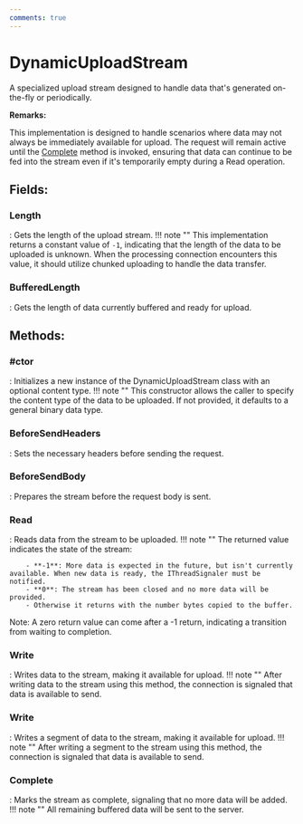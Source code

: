 ```yaml
---
comments: true
---
```

# DynamicUploadStream

A specialized upload stream designed to handle data that's generated on-the-fly or periodically. 

**Remarks:**

This implementation is designed to handle scenarios where data may not always be immediately available for upload. The request will remain active until the [Complete](../Upload/DynamicUploadStream.md#complete) method is invoked, ensuring that data can continue to be fed into the stream even if it's temporarily empty during a Read operation. 

## **Fields**:
### **Length**
: Gets the length of the upload stream. 
	!!! note ""
		This implementation returns a constant value of `-1`, indicating that the length of the data to be uploaded is unknown. When the processing connection encounters this value, it should utilize chunked uploading to handle the data transfer. 

### **BufferedLength**
: Gets the length of data currently buffered and ready for upload. 
## **Methods**:

### **#ctor**
: Initializes a new instance of the DynamicUploadStream class with an optional content type. 
	!!! note ""
		This constructor allows the caller to specify the content type of the data to be uploaded. If not provided, it defaults to a general binary data type. 


### **BeforeSendHeaders**
: Sets the necessary headers before sending the request. 

### **BeforeSendBody**
: Prepares the stream before the request body is sent. 

### **Read**
: Reads data from the stream to be uploaded. 
	!!! note ""
		The returned value indicates the state of the stream: 

		- **-1**: More data is expected in the future, but isn't currently available. When new data is ready, the IThreadSignaler must be notified.
		- **0**: The stream has been closed and no more data will be provided.
		- Otherwise it returns with the number bytes copied to the buffer.

 Note: A zero return value can come after a -1 return, indicating a transition from waiting to completion. 


### **Write**
: Writes data to the stream, making it available for upload. 
	!!! note ""
		After writing data to the stream using this method, the connection is signaled that data is available to send. 


### **Write**
: Writes a segment of data to the stream, making it available for upload. 
	!!! note ""
		After writing a segment to the stream using this method, the connection is signaled that data is available to send. 


### **Complete**
: Marks the stream as complete, signaling that no more data will be added. 
	!!! note ""
		All remaining buffered data will be sent to the server. 
